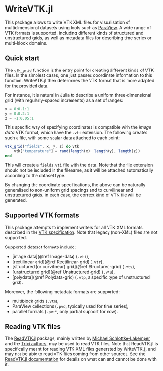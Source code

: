 # WriteVTK.jl

This package allows to write VTK XML files for visualisation of multidimensional
datasets using tools such as [ParaView](http://www.paraview.org/).
A wide range of VTK formats is supported, including different kinds of
structured and unstructured grids, as well as metadata files for describing
time series or multi-block domains.

## Quick start

The [`vtk_grid`](@ref) function is the entry point for creating different kinds
of VTK files.
In the simplest cases, one just passes coordinate information to this function.
WriteVTK.jl then determines the VTK format that is more adapted for the provided
data.

For instance, it is natural in Julia to describe a uniform three-dimensional
grid (with regularly-spaced increments) as a set of ranges:

```julia
x = 0:0.1:1
y = 0:0.2:1
z = -1:0.05:1
```

This specific way of specifying coordinates is compatible with the *image data*
VTK format, which have the `.vti` extension.
The following creates such a file, with some scalar data attached to each point:

```julia
vtk_grid("fields", x, y, z) do vtk
    vtk["temperature"] = rand(length(x), length(y), length(z))
end
```

This will create a `fields.vti` file with the data.
Note that the file extension should not be included in the filename, as it will
be attached automatically according to the dataset type.

By changing the coordinate specifications, the above can be naturally
generalised to non-uniform grid spacings and to curvilinear and unstructured
grids.
In each case, the correct kind of VTK file will be generated.

## Supported VTK formats

This package attempts to implement writers for all VTK XML formats described in the [VTK specification](http://www.vtk.org/VTK/img/file-formats.pdf).
Note that legacy (non-XML) files are not supported.

Supported dataset formats include:
- [image data](@ref Image-data) (`.vti`),
- [rectilinear grid](@ref Rectilinear-grid) (`.vtr`),
- [structured (or curvilinear) grid](@ref Structured-grid) (`.vts`),
- [unstructured grid](@ref Unstructured-grid) (`.vtu`),
- [polydata](@ref Polydata-grid) (`.vtp`, a specific type of unstructured grid).

Moreover, the following metadata formats are supported:
- multiblock grids (`.vtm`),
- ParaView collections (`.pvd`, typically used for time series),
- parallel formats (`.pvt*`, only partial support for now).

## Reading VTK files

The [ReadVTK.jl](https://github.com/trixi-framework/ReadVTK.jl) package, mainly written by [Michael Schlottke-Lakemper](https://www.mi.uni-koeln.de/NumSim/schlottke-lakemper) and the [Trixi authors](https://github.com/trixi-framework/Trixi.jl/blob/main/AUTHORS.md), may be used to read VTK files.
Note that ReadVTK.jl is specifically meant for reading VTK XML files generated
by WriteVTK.jl, and may not be able to read VTK files coming from other
sources.
See the [ReadVTK.jl documentation](https://github.com/trixi-framework/ReadVTK.jl#what-works) for
details on what can and cannot be done with it.
